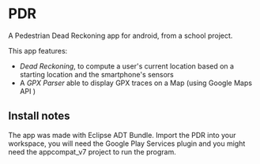 # PDR
A Pedestrian Dead Reckoning app for android, from a school project.

This app features:

* _Dead Reckoning_, to compute a user's current location based on a starting location and the smartphone's sensors
* A _GPX Parser_ able to display GPX traces on a Map (using Google Maps API )

## Install notes

The app was made with Eclipse ADT Bundle.
Import the PDR into your workspace, you will need the Google Play Services plugin and you might need the appcompat_v7 project to run the program.  